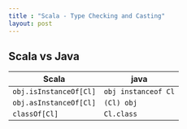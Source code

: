 ```yaml
---
title : "Scala - Type Checking and Casting"
layout: post
---
```


## Scala vs Java

Scala | java
|---|---|
`obj.isInstanceOf[Cl]` | `obj instanceof Cl`
`obj.asInstanceOf[Cl]` | `(Cl) obj`
`classOf[Cl]` | `Cl.class`
